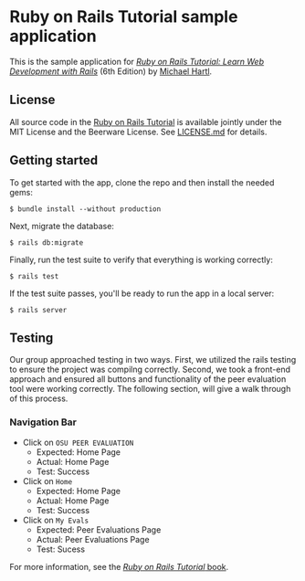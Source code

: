 # Ruby on Rails Tutorial sample application

This is the sample application for
[*Ruby on Rails Tutorial:
Learn Web Development with Rails*](https://www.railstutorial.org/)
(6th Edition)
by [Michael Hartl](https://www.michaelhartl.com/).

## License

All source code in the [Ruby on Rails Tutorial](https://www.railstutorial.org/)
is available jointly under the MIT License and the Beerware License. See
[LICENSE.md](LICENSE.md) for details.

## Getting started

To get started with the app, clone the repo and then install the needed gems:

```
$ bundle install --without production
```

Next, migrate the database:

```
$ rails db:migrate
```

Finally, run the test suite to verify that everything is working correctly:

```
$ rails test
```

If the test suite passes, you'll be ready to run the app in a local server:

```
$ rails server
```

## Testing

Our group approached testing in two ways. First, we utilized the rails testing to ensure the project was compilng correctly. Second, we took a front-end approach and ensured all buttons and functionality of the peer evaluation tool were working correctly. The following section, will give a walk through of this process.

### Navigation Bar

* Click on `OSU PEER EVALUATION`
    * Expected: Home Page
    * Actual: Home Page
    * Test: Success
* Click on `Home` 
    * Expected: Home Page
    * Actual: Home Page
    * Test: Success
* Click on `My Evals`
    * Expected: Peer Evaluations Page
    * Actual: Peer Evaluations Page
    * Test: Sucess


For more information, see the
[*Ruby on Rails Tutorial* book](https://www.railstutorial.org/book).
